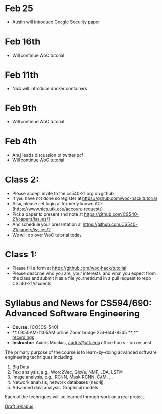# Feb 25
   - Austin will introduce Google Security paper

# Feb 16th
   - Will continue WoC tutorial

# Feb 11th
   - Nick will introduce docker containers

# Feb 9th
   - Will continue WoC tutorial

# Feb 4th
   - Anuj leads discussion of twitter.pdf
   - Will continue WoC tutorial
       
# Class 2: 
   - Please accept invite to the cs540-21 org on github
   - If you have not done so register at https://github.com/woc-hack/tutorial
   - Also, please get login at formerly known ACF (https://www.nics.utk.edu/account-requests)
   - Pick a paper to present and note at https://github.com/CS540-21/papers/issues/1
   - And schedule your presentation at https://github.com/CS540-21/papers/issues/2
   - We will go over WoC tutorial today
   
# Class 1: 

   - Please fill a form at https://github.com/woc-hack/tutorial
   - Please describe who you are, your interests, and what you expect from the class and submit it as a file yournetid.md in a pull request to repo CS540-21/students  
    
# Syllabus and News for CS594/690: Advanced Software Engineering



* **Course:** [COSCS-540]
* **  09:50AM-11:05AM  online Zoom bridge 276-644-8345 ** 
** [recordings](https://drive.google.com/drive/folders/1kHFoBILuIrRmkO38cVcyhsA0oDtq6XxJ?usp=sharing)
* **Instructor:** Audris Mockus, [audris@utk.edu](mailto:audris@utk.edu) office hours - on request


The primary purpose of the course is to learn-by-doing advanced
software engineering techniques including:
1. Big Data
1. Text analysis, e.g., Word2Vec, GloVe, NMF, LDA, LSTM
2. Image analysis, e.g., RCNN, Mask-RCNN, CAM, ...
3. Network analysis, network databases (neo4j), 
4. Advanced data analysis, Graphical models

Each of the techniques will be learned through work on a real project. 

[Draft Syllabus](https://github.com/cs540-21/news/blob/master/ee.pdf)
